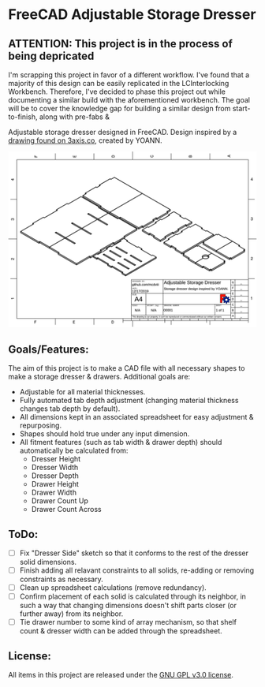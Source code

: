 # FreeCAD Adjustable Storage Dresser

## ATTENTION: This project is in the process of being depricated

I'm scrapping this project in favor of a different workflow. I've found that
a majority of this design can be easily replicated in the LCInterlocking Workbench.
Therefore, I've decided to phase this project out while documenting a similar
build with the aforementioned workbench. The goal will be to cover the knowledge
gap for building a similar design from start-to-finish, along with pre-fabs &


Adjustable storage dresser designed in FreeCAD. Design inspired by a [drawing found on
3axis.co](https://3axis.co/small-dresser-storage-mdf-4mm-8mmdxf-file/d1ledz7m/), created by YOANN.

![Example drawing](Storage_Dresser_Drawing.svg)

## Goals/Features:

The aim of this project is to make a CAD file with all necessary shapes to make
a storage dresser & drawers. Additional goals are:

- Adjustable for all material thicknesses.
- Fully automated tab depth adjustment (changing material thickness changes tab
  depth by default).
- All dimensions kept in an associated spreadsheet for easy adjustment & repurposing.
- Shapes should hold true under any input dimension.
- All fitment features (such as tab width & drawer depth) should automatically
  be calculated from:
  - Dresser Height
  - Dresser Width
  - Dresser Depth
  - Drawer Height
  - Drawer Width
  - Drawer Count Up
  - Drawer Count Across 

## ToDo:

- [ ] Fix "Dresser Side" sketch so that it conforms to the rest of the dresser
      solid dimensions.
- [ ] Finish adding all relavant constraints to all solids, re-adding or
      removing constraints as necessary.
- [ ] Clean up spreadsheet calculations (remove redundancy).
- [ ] Confirm placement of each solid is calculated through its neighbor, in such a way that
      changing dimensions doesn't shift parts closer (or further away) from its neighbor.
- [ ] Tie drawer number to some kind of array mechanism, so that shelf count
      & dresser width can be added through the spreadsheet.

## License:

All items in this project are released under the [GNU GPL v3.0 license](https://www.gnu.org/licenses/gpl-3.0.en.html).
